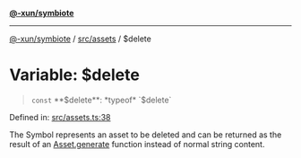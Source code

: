 [**@-xun/symbiote**](../../../README.md)

***

[@-xun/symbiote](../../../README.md) / [src/assets](../README.md) / $delete

# Variable: $delete

> `const` **$delete**: *typeof* `$delete`

Defined in: [src/assets.ts:38](https://github.com/Xunnamius/symbiote/blob/b62abf3b41ef4fb16014d3e799397a1e70b68b47/src/assets.ts#L38)

The Symbol represents an asset to be deleted and can be returned as the
result of an [Asset.generate](../type-aliases/Asset.md#generate) function instead of normal string
content.
